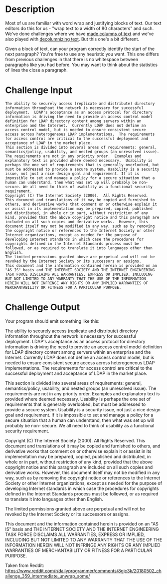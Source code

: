 # Description

Most of us are familiar with word wrap and justifying blocks of text. Our text editors do this for us - "wrap text to a width of 80 characters" and such. We've done challenges where we have [made columns of text](https://www.reddit.com/r/dailyprogrammer/comments/2hssx6/29092014_challenge_182_easy_the_column_conundrum/) and we've also played with [decolumnizing text](https://www.reddit.com/r/dailyprogrammer/comments/3esrkm/20150727_challenge_225_easyintermediate/). But this one's a bit different.

Given a block of text, can your program correctly identify the start of the next paragraph? You're free to use any heuristic you want. This one differs from previous challenges in that there is no whitespace between paragraphs like you had before. You may want to think about the statistics of lines the close a paragraph. 

# Challenge Input

    The ability to securely access (replicate and distribute) directory
    information throughout the network is necessary for successful
    deployment.  LDAP's acceptance as an access protocol for directory
    information is driving the need to provide an access control model
    definition for LDAP directory content among servers within an
    enterprise and the Internet.  Currently LDAP does not define an
    access control model, but is needed to ensure consistent secure
    access across heterogeneous LDAP implementations.  The requirements
    for access control are critical to the successful deployment and
    acceptance of LDAP in the market place.
    This section is divided into several areas of requirements: general,
    semantics/policy, usability, and nested groups (an unresolved issue).
    The requirements are not in any priority order.  Examples and
    explanatory text is provided where deemed necessary.  Usability is
    perhaps the one set of requirements that is generally overlooked, but
    must be addressed to provide a secure system. Usability is a security
    issue, not just a nice design goal and requirement. If it is
    impossible to set and manage a policy for a secure situation that a
    human can understand, then what was set up will probably be non-
    secure. We all need to think of usability as a functional security
    requirement.
    Copyright (C) The Internet Society (2000).  All Rights Reserved.
    This document and translations of it may be copied and furnished to
    others, and derivative works that comment on or otherwise explain it
    or assist in its implementation may be prepared, copied, published
    and distributed, in whole or in part, without restriction of any
    kind, provided that the above copyright notice and this paragraph are
    included on all such copies and derivative works.  However, this
    document itself may not be modified in any way, such as by removing
    the copyright notice or references to the Internet Society or other
    Internet organizations, except as needed for the purpose of
    developing Internet standards in which case the procedures for
    copyrights defined in the Internet Standards process must be
    followed, or as required to translate it into languages other than
    English.
    The limited permissions granted above are perpetual and will not be
    revoked by the Internet Society or its successors or assigns.
    This document and the information contained herein is provided on an
    "AS IS" basis and THE INTERNET SOCIETY AND THE INTERNET ENGINEERING
    TASK FORCE DISCLAIMS ALL WARRANTIES, EXPRESS OR IMPLIED, INCLUDING
    BUT NOT LIMITED TO ANY WARRANTY THAT THE USE OF THE INFORMATION
    HEREIN WILL NOT INFRINGE ANY RIGHTS OR ANY IMPLIED WARRANTIES OF
    MERCHANTABILITY OR FITNESS FOR A PARTICULAR PURPOSE.

# Challenge Output

Your program should emit something like this:   

The ability to securely access (replicate and distribute) directory
information throughout the network is necessary for successful
deployment.  LDAP's acceptance as an access protocol for directory
information is driving the need to provide an access control model
definition for LDAP directory content among servers within an
enterprise and the Internet.  Currently LDAP does not define an
access control model, but is needed to ensure consistent secure
access across heterogeneous LDAP implementations.  The requirements
for access control are critical to the successful deployment and
acceptance of LDAP in the market place.

This section is divided into several areas of requirements: general,
semantics/policy, usability, and nested groups (an unresolved issue).
The requirements are not in any priority order.  Examples and
explanatory text is provided where deemed necessary.  Usability is
perhaps the one set of requirements that is generally overlooked, but
must be addressed to provide a secure system. Usability is a security
issue, not just a nice design goal and requirement. If it is
impossible to set and manage a policy for a secure situation that a
human can understand, then what was set up will probably be non-
secure. We all need to think of usability as a functional security
requirement.

Copyright (C) The Internet Society (2000).  All Rights Reserved.
This document and translations of it may be copied and furnished to
others, and derivative works that comment on or otherwise explain it
or assist in its implementation may be prepared, copied, published
and distributed, in whole or in part, without restriction of any
kind, provided that the above copyright notice and this paragraph are
included on all such copies and derivative works.  However, this
document itself may not be modified in any way, such as by removing
the copyright notice or references to the Internet Society or other
Internet organizations, except as needed for the purpose of
developing Internet standards in which case the procedures for
copyrights defined in the Internet Standards process must be
followed, or as required to translate it into languages other than
English.

The limited permissions granted above are perpetual and will not be
revoked by the Internet Society or its successors or assigns.

This document and the information contained herein is provided on an
"AS IS" basis and THE INTERNET SOCIETY AND THE INTERNET ENGINEERING
TASK FORCE DISCLAIMS ALL WARRANTIES, EXPRESS OR IMPLIED, INCLUDING
BUT NOT LIMITED TO ANY WARRANTY THAT THE USE OF THE INFORMATION
HEREIN WILL NOT INFRINGE ANY RIGHTS OR ANY IMPLIED WARRANTIES OF
MERCHANTABILITY OR FITNESS FOR A PARTICULAR PURPOSE.

Taken from Reddit: https://www.reddit.com/r/dailyprogrammer/comments/8gjc3k/20180502_challenge_359_intermediate_unwrap_some/